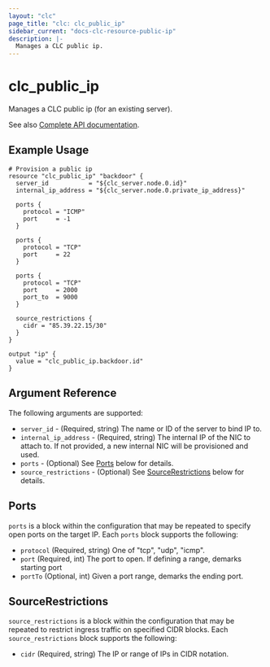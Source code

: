 ```yaml
---
layout: "clc"
page_title: "clc: clc_public_ip"
sidebar_current: "docs-clc-resource-public-ip"
description: |-
  Manages a CLC public ip.
---
```


# clc_public_ip

Manages a CLC public ip (for an existing server).

See also [Complete API documentation](https://www.ctl.io/api-docs/v2/#public-ip).

## Example Usage

```hcl
# Provision a public ip
resource "clc_public_ip" "backdoor" {
  server_id           = "${clc_server.node.0.id}"
  internal_ip_address = "${clc_server.node.0.private_ip_address}"

  ports {
    protocol = "ICMP"
    port     = -1
  }

  ports {
    protocol = "TCP"
    port     = 22
  }

  ports {
    protocol = "TCP"
    port     = 2000
    port_to  = 9000
  }

  source_restrictions {
    cidr = "85.39.22.15/30"
  }
}

output "ip" {
  value = "clc_public_ip.backdoor.id"
}
```

## Argument Reference

The following arguments are supported:

* `server_id` - (Required, string) The name or ID of the server to bind IP to.
* `internal_ip_address` - (Required, string) The internal IP of the
  NIC to attach to. If not provided, a new internal NIC will be
  provisioned and used.
* `ports` - (Optional) See [Ports](#ports) below for details.
* `source_restrictions` - (Optional) See
  [SourceRestrictions](#source_restrictions) below for details.


<a id="ports"></a>
## Ports

`ports` is a block within the configuration that may be
repeated to specify open ports on the target IP. Each
`ports` block supports the following:

* `protocol` (Required, string) One of "tcp", "udp", "icmp".
* `port` (Required, int) The port to open. If defining a range, demarks starting port
* `portTo` (Optional, int) Given a port range, demarks the ending port.


<a id="source_restrictions"></a>
## SourceRestrictions

`source_restrictions` is a block within the configuration that may be
repeated to restrict ingress traffic on specified CIDR blocks. Each
`source_restrictions` block supports the following:

* `cidr` (Required, string) The IP or range of IPs in CIDR notation.
